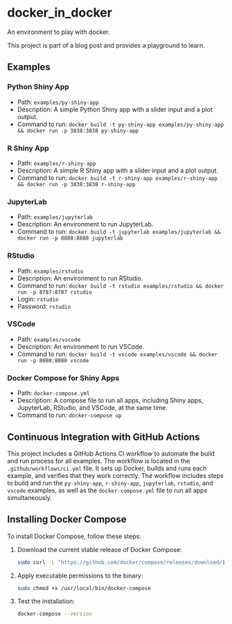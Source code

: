 # docker_in_docker

An environment to play with docker.

This project is part of a blog post and provides a playground to learn.

## Examples

### Python Shiny App

- Path: `examples/py-shiny-app`
- Description: A simple Python Shiny app with a slider input and a plot output.
- Command to run: `docker build -t py-shiny-app examples/py-shiny-app && docker run -p 3838:3838 py-shiny-app`

### R Shiny App

- Path: `examples/r-shiny-app`
- Description: A simple R Shiny app with a slider input and a plot output.
- Command to run: `docker build -t r-shiny-app examples/r-shiny-app && docker run -p 3838:3838 r-shiny-app`

### JupyterLab

- Path: `examples/jupyterlab`
- Description: An environment to run JupyterLab.
- Command to run: `docker build -t jupyterlab examples/jupyterlab && docker run -p 8888:8888 jupyterlab`

### RStudio

- Path: `examples/rstudio`
- Description: An environment to run RStudio.
- Command to run: `docker build -t rstudio examples/rstudio && docker run -p 8787:8787 rstudio`
- Login: `rstudio`
- Password: `rstudio`

### VSCode

- Path: `examples/vscode`
- Description: An environment to run VSCode.
- Command to run: `docker build -t vscode examples/vscode && docker run -p 8080:8080 vscode`

### Docker Compose for Shiny Apps

- Path: `docker-compose.yml`
- Description: A compose file to run all apps, including Shiny apps, JupyterLab, RStudio, and VSCode, at the same time.
- Command to run: `docker-compose up`

## Continuous Integration with GitHub Actions

This project includes a GitHub Actions CI workflow to automate the build and run process for all examples. The workflow is located in the `.github/workflows/ci.yml` file. It sets up Docker, builds and runs each example, and verifies that they work correctly. The workflow includes steps to build and run the `py-shiny-app`, `r-shiny-app`, `jupyterlab`, `rstudio`, and `vscode` examples, as well as the `docker-compose.yml` file to run all apps simultaneously.

## Installing Docker Compose

To install Docker Compose, follow these steps:

1. Download the current stable release of Docker Compose:
   ```sh
   sudo curl -L "https://github.com/docker/compose/releases/download/1.29.2/docker-compose-$(uname -s)-$(uname -m)" -o /usr/local/bin/docker-compose
   ```

2. Apply executable permissions to the binary:
   ```sh
   sudo chmod +x /usr/local/bin/docker-compose
   ```

3. Test the installation:
   ```sh
   docker-compose --version
   ```
